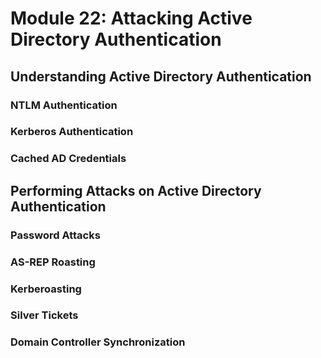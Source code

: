 # Module 22: Attacking Active Directory Authentication

## Understanding Active Directory Authentication

### NTLM Authentication

### Kerberos Authentication

### Cached AD Credentials

## Performing Attacks on Active Directory Authentication

### Password Attacks

### AS-REP Roasting

### Kerberoasting

### Silver Tickets

### Domain Controller Synchronization
